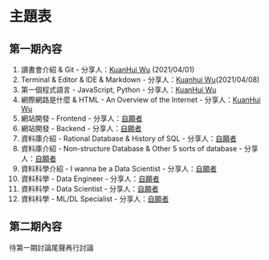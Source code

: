 # 主題表

## 第一期內容

1. 讀書會介紹 & Git - 分享人：[KuanHui Wu](https://github.com/kkuanhui) (2021/04/01)
2. Terminal & Editor & IDE & Markdown - 分享人：[Kuanhui Wu](https://github.com/kkuanhui)(2021/04/08)
2. 第一個程式語言 - JavaScript, Python  - 分享人：[KuanHui Wu](https://github.com/kkuanhui)
3. 網際網路是什麼 & HTML - An Overview of the Internet - 分享人：[KuanHui Wu](https://github.com/kkuanhui)
5. 網站開發 - Frontend - 分享人：[自願者]()
5. 網站開發 - Backend - 分享人：[自願者]()
8. 資料庫介紹 - Rational Database & History of SQL - 分享人：[自願者]()
7. 資料庫介紹 - Non-structure Database & Other 5 sorts of database - 分享人：[自願者]()
8. 資料科學介紹 - I wanna be a Data Scientist - 分享人：[自願者]()
9. 資料科學 - Data Engineer - 分享人：[自願者]()
0. 資料科學 - Data Scientist - 分享人：[自願者]()
1. 資料科學 - ML/DL Specialist - 分享人：[自願者]()

## 第二期內容

待第一期討論尾聲再行討論
